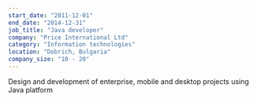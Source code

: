 ```yaml
---
start_date: "2011-12-01"
end_date: "2014-12-31"
job_title: "Java developer"
company: "Price International Ltd"
category: "Information technologies"
location: "Dobrich, Bulgaria"
company_size: "10 - 20"
---
```


Design and development of enterprise, mobile and desktop projects using Java platform

